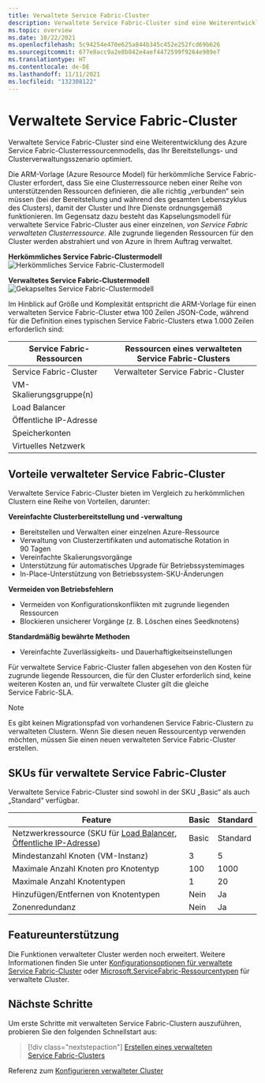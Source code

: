 ```yaml
---
title: Verwaltete Service Fabric-Cluster
description: Verwaltete Service Fabric-Cluster sind eine Weiterentwicklung des Azure Service Fabric-Clusterressourcenmodells, das die Bereitstellung und Clusterverwaltung optimiert.
ms.topic: overview
ms.date: 10/22/2021
ms.openlocfilehash: 5c94254e470e625a844b345c452e252fcd69b626
ms.sourcegitcommit: 677e8acc9a2e8b842e4aef4472599f9264e989e7
ms.translationtype: HT
ms.contentlocale: de-DE
ms.lasthandoff: 11/11/2021
ms.locfileid: "132308122"
---
```

# <a name="service-fabric-managed-clusters"></a>Verwaltete Service Fabric-Cluster

Verwaltete Service Fabric-Cluster sind eine Weiterentwicklung des Azure Service Fabric-Clusterressourcenmodells, das Ihr Bereitstellungs- und Clusterverwaltungsszenario optimiert.

Die ARM-Vorlage (Azure Resource Model) für herkömmliche Service Fabric-Cluster erfordert, dass Sie eine Clusterressource neben einer Reihe von unterstützenden Ressourcen definieren, die alle richtig „verbunden“ sein müssen (bei der Bereitstellung und während des gesamten Lebenszyklus des Clusters), damit der Cluster und Ihre Dienste ordnungsgemäß funktionieren. Im Gegensatz dazu besteht das Kapselungsmodell für verwaltete Service Fabric-Cluster aus einer einzelnen, *von Service Fabric verwalteten Clusterressource*. Alle zugrunde liegenden Ressourcen für den Cluster werden abstrahiert und von Azure in Ihrem Auftrag verwaltet.

**Herkömmliches Service Fabric-Clustermodell**
![Herkömmliches Service Fabric-Clustermodell][sf-composition]

**Verwaltetes Service Fabric-Clustermodell**
![Gekapseltes Service Fabric-Clustermodell][sf-encapsulation]

Im Hinblick auf Größe und Komplexität entspricht die ARM-Vorlage für einen verwalteten Service Fabric-Cluster etwa 100 Zeilen JSON-Code, während für die Definition eines typischen Service Fabric-Clusters etwa 1.000 Zeilen erforderlich sind:

| Service Fabric-Ressourcen | Ressourcen eines verwalteten Service Fabric-Clusters |
|----------|-----------|
| Service Fabric-Cluster | Verwalteter Service Fabric-Cluster |
| VM-Skalierungsgruppe(n) | |
| Load Balancer | |
| Öffentliche IP-Adresse | |
| Speicherkonten | |
| Virtuelles Netzwerk | |

## <a name="service-fabric-managed-cluster-advantages"></a>Vorteile verwalteter Service Fabric-Cluster
Verwaltete Service Fabric-Cluster bieten im Vergleich zu herkömmlichen Clustern eine Reihe von Vorteilen, darunter:

**Vereinfachte Clusterbereitstellung und -verwaltung**
- Bereitstellen und Verwalten einer einzelnen Azure-Ressource
- Verwaltung von Clusterzertifikaten und automatische Rotation in 90 Tagen
- Vereinfachte Skalierungsvorgänge
- Unterstützung für automatisches Upgrade für Betriebssystemimages
- In-Place-Unterstützung von Betriebssystem-SKU-Änderungen

**Vermeiden von Betriebsfehlern**
- Vermeiden von Konfigurationskonflikten mit zugrunde liegenden Ressourcen
- Blockieren unsicherer Vorgänge (z. B. Löschen eines Seedknotens)

**Standardmäßig bewährte Methoden**
- Vereinfachte Zuverlässigkeits- und Dauerhaftigkeitseinstellungen

Für verwaltete Service Fabric-Cluster fallen abgesehen von den Kosten für zugrunde liegende Ressourcen, die für den Cluster erforderlich sind, keine weiteren Kosten an, und für verwaltete Cluster gilt die gleiche Service Fabric-SLA.

> [!NOTE]
> Es gibt keinen Migrationspfad von vorhandenen Service Fabric-Clustern zu verwalteten Clustern. Wenn Sie diesen neuen Ressourcentyp verwenden möchten, müssen Sie einen neuen verwalteten Service Fabric-Cluster erstellen.

## <a name="service-fabric-managed-cluster-skus"></a>SKUs für verwaltete Service Fabric-Cluster

Verwaltete Service Fabric-Cluster sind sowohl in der SKU „Basic“ als auch „Standard“ verfügbar.

| Feature | Basic | Standard |
| ------- | ----- | -------- |
| Netzwerkressource (SKU für [Load Balancer](../load-balancer/skus.md), [Öffentliche IP-Adresse](../virtual-network/ip-services/public-ip-addresses.md)) | Basic | Standard |
| Mindestanzahl Knoten (VM-Instanz) | 3 | 5 |
| Maximale Anzahl Knoten pro Knotentyp | 100 | 1000 |
| Maximale Anzahl Knotentypen | 1 | 20 |
| Hinzufügen/Entfernen von Knotentypen | Nein | Ja |
| Zonenredundanz | Nein | Ja |

## <a name="feature-support"></a>Featureunterstützung

Die Funktionen verwalteter Cluster werden noch erweitert. Weitere Informationen finden Sie unter [Konfigurationsoptionen für verwaltete Service Fabric-Cluster](how-to-managed-cluster-configuration.md) oder [Microsoft.ServiceFabric-Ressourcentypen](/azure/templates/microsoft.servicefabric/allversions) für verwaltete Cluster.


## <a name="next-steps"></a>Nächste Schritte

Um erste Schritte mit verwalteten Service Fabric-Clustern auszuführen, probieren Sie den folgenden Schnellstart aus:

> [!div class="nextstepaction"]
> [Erstellen eines verwalteten Service Fabric-Clusters](quickstart-managed-cluster-template.md)

Referenz zum [Konfigurieren verwalteter Cluster](how-to-managed-cluster-configuration.md)

[sf-composition]: ./media/overview-managed-cluster/sfrp-composition-resource.png
[sf-encapsulation]: ./media/overview-managed-cluster/sfrp-encapsulated-resource.png